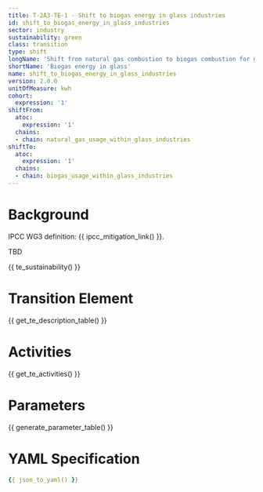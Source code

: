 ```yaml
---
title: T-2A3-TE-1 - Shift to biogas energy in glass industries
id: shift_to_biogas_energy_in_glass_industries
sector: industry
sustainability: green
class: transition
type: shift
longName: 'Shift from natural gas combustion to biogas combustion for glass industries energy use'
shortName: 'Biogas energy in glass'
name: shift_to_biogas_energy_in_glass_industries                
version: 2.0.0
unitOfMeasure: kwh
cohort:
  expression: '1'
shiftFrom:
  atoc:
    expression: '1'
  chains:
  - chain: natural_gas_usage_within_glass_industries
shiftTo:
  atoc:
    expression: '1'
  chains:
  - chain: biogas_usage_within_glass_industries
---
```


# Background

IPCC WG3 definition: {{ ipcc_mitigation_link() }}.

TBD




{{ te_sustainability() }}

# Transition Element

{{ get_te_description_table() }}




# Activities

{{ get_te_activities() }}


# Parameters

{{ generate_parameter_table() }}


# YAML Specification

```yaml
{{ json_to_yaml() }}
```
